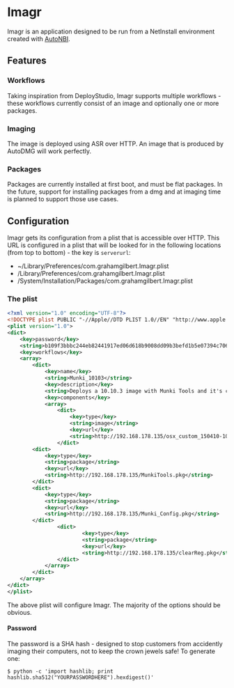 # Imagr

Imagr is an application designed to be run from a NetInstall environment created with [AutoNBI](https://bitbucket.org/bruienne/autonbi/src).

## Features

### Workflows

Taking inspiration from DeployStudio, Imagr supports multiple workflows - these workflows currently consist of an image and optionally one or more packages.

### Imaging

The image is deployed using ASR over HTTP. An image that is produced by AutoDMG will work perfectly.

### Packages

Packages are currently installed at first boot, and must be flat packages. In the future, support for installing packages from a dmg and at imaging time is planned to support those use cases.

## Configuration

Imagr gets its configuration from a plist that is accessible over HTTP. This URL is configured in a plist that will be looked for in the following locations (from top to bottom) - the key is ``serverurl``:

* ~/Library/Preferences/com.grahamgilbert.Imagr.plist
* /Library/Preferences/com.grahamgilbert.Imagr.plist
* /System/Installation/Packages/com.grahamgilbert.Imagr.plist

### The plist

``` xml
<?xml version="1.0" encoding="UTF-8"?>
<!DOCTYPE plist PUBLIC "-//Apple//DTD PLIST 1.0//EN" "http://www.apple.com/DTDs/PropertyList-1.0.dtd">
<plist version="1.0">
<dict>
	<key>password</key>
	<string>b109f3bbbc244eb82441917ed06d618b9008dd09b3befd1b5e07394c706a8bb980b1d7785e5976ec049b46df5f1326af5a2ea6d103fd07c95385ffab0cacbc86</string>
	<key>workflows</key>
	<array>
		<dict>
			<key>name</key>
			<string>Munki_10103</string>
			<key>description</key>
			<string>Deploys a 10.10.3 image with Munki Tools and it's configuration.</string>
			<key>components</key>
			<array>
				<dict>
					<key>type</key>
					<string>image</string>
					<key>url</key>
					<string>http://192.168.178.135/osx_custom_150410-10.10.3-14D131.hfs.dmg</string>
				</dict>
        <dict>
            <key>type</key>
            <string>package</string>
            <key>url</key>
            <string>http://192.168.178.135/MunkiTools.pkg</string>
        </dict>
        <dict>
            <key>type</key>
            <string>package</string>
            <key>url</key>
            <string>http://192.168.178.135/Munki_Config.pkg</string>
        </dict>
				<dict>
						<key>type</key>
						<string>package</string>
						<key>url</key>
						<string>http://192.168.178.135/clearReg.pkg</string>
				</dict>
			</array>
		</dict>
	</array>
</dict>
</plist>
```

The above plist will configure Imagr. The majority of the options should be obvious.

#### Password

The password is a SHA hash - designed to stop customers from accidently imaging their computers, not to keep the crown jewels safe! To generate one:

```
$ python -c 'import hashlib; print hashlib.sha512("YOURPASSWORDHERE").hexdigest()'
```
